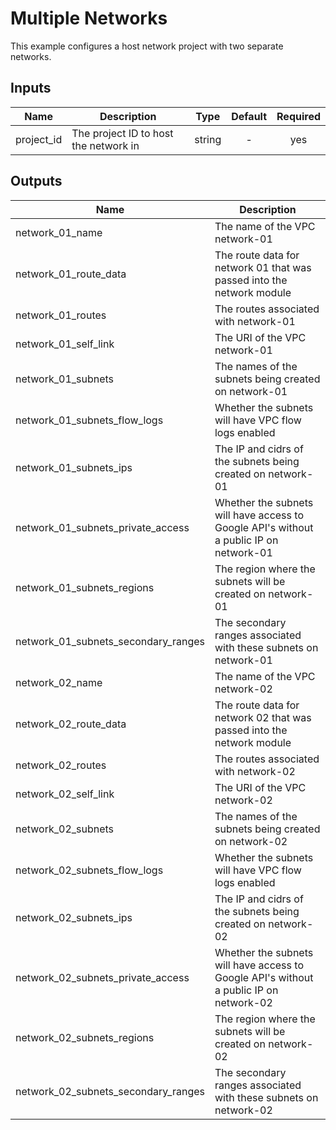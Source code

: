 # Multiple Networks

This example configures a host network project with two separate networks.

[^]: (autogen_docs_start)


## Inputs

| Name | Description | Type | Default | Required |
|------|-------------|:----:|:-----:|:-----:|
| project_id | The project ID to host the network in | string | - | yes |

## Outputs

| Name | Description |
|------|-------------|
| network_01_name | The name of the VPC network-01 |
| network_01_route_data | The route data for network 01 that was passed into the network module |
| network_01_routes | The routes associated with network-01 |
| network_01_self_link | The URI of the VPC network-01 |
| network_01_subnets | The names of the subnets being created on network-01 |
| network_01_subnets_flow_logs | Whether the subnets will have VPC flow logs enabled |
| network_01_subnets_ips | The IP and cidrs of the subnets being created on network-01 |
| network_01_subnets_private_access | Whether the subnets will have access to Google API's without a public IP on network-01 |
| network_01_subnets_regions | The region where the subnets will be created on network-01 |
| network_01_subnets_secondary_ranges | The secondary ranges associated with these subnets on network-01 |
| network_02_name | The name of the VPC network-02 |
| network_02_route_data | The route data for network 02 that was passed into the network module |
| network_02_routes | The routes associated with network-02 |
| network_02_self_link | The URI of the VPC network-02 |
| network_02_subnets | The names of the subnets being created on network-02 |
| network_02_subnets_flow_logs | Whether the subnets will have VPC flow logs enabled |
| network_02_subnets_ips | The IP and cidrs of the subnets being created on network-02 |
| network_02_subnets_private_access | Whether the subnets will have access to Google API's without a public IP on network-02 |
| network_02_subnets_regions | The region where the subnets will be created on network-02 |
| network_02_subnets_secondary_ranges | The secondary ranges associated with these subnets on network-02 |

[^]: (autogen_docs_end)
